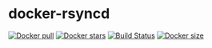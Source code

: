 # docker-rsyncd
[![Docker pull](https://img.shields.io/docker/pulls/nouchka/rsyncd)](https://hub.docker.com/r/nouchka/rsyncd/)
[![Docker stars](https://img.shields.io/docker/stars/nouchka/rsyncd)](https://hub.docker.com/r/nouchka/rsyncd/)
[![Build Status](https://gitlab.com/japromis/docker-rsyncd/badges/master/pipeline.svg)](https://gitlab.com/japromis/docker-rsyncd/pipelines)
[![Docker size](https://img.shields.io/docker/image-size/nouchka/rsyncd/latest)](https://hub.docker.com/r/nouchka/rsyncd/)

